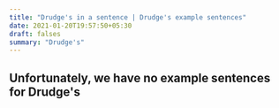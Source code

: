 ```yaml
---
title: "Drudge's in a sentence | Drudge's example sentences"
date: 2021-01-20T19:57:50+05:30
draft: falses
summary: "Drudge's"
---
```

## Unfortunately, we have no example sentences for Drudge's                 
